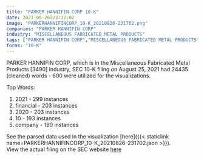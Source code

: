 ```yaml
---
title: "PARKER HANNIFIN CORP 10-K"
date: 2021-08-26T23:17:02
image: "PARKERHANNIFINCORP_10-K_20210826-231702.png"
companies: "PARKER HANNIFIN CORP"
industry: "MISCELLANEOUS FABRICATED METAL PRODUCTS"
tags: ["PARKER HANNIFIN CORP","MISCELLANEOUS FABRICATED METAL PRODUCTS","08-25-2021","10-K"]
forms: "10-K"
---
```

PARKER HANNIFIN CORP, which is in the Miscellaneous Fabricated Metal Products [3490] industry, SEC 10-K filing on August 25, 2021 had 24435 (cleaned) words - 600 were utilized for the visualizations.

Top Words:
1. 2021 - 299 instances
2. financial - 203 instances
3. 2020 - 203 instances
4. 10 - 193 instances
5. company - 190 instances


See the parsed data used in the visualization [here]({{< staticlink name=PARKERHANNIFINCORP_10-K_20210826-231702.json >}}).  
View the actual filing on the SEC website [here](https://www.sec.gov/Archives/edgar/data/76334/0000076334-21-000187.txt)